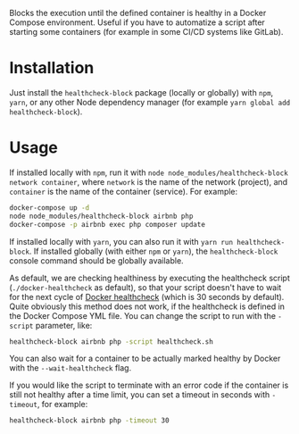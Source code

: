 Blocks the execution until the defined container is healthy in a Docker Compose environment. Useful if you have to automatize a script after starting some containers (for example in some CI/CD systems like GitLab).

# Installation
Just install the `healthcheck-block` package (locally or globally) with `npm`, `yarn`, or any other Node dependency manager (for example `yarn global add healthcheck-block`).

# Usage
If installed locally with `npm`, run it with `node node_modules/healthcheck-block network container`, where `network` is the name of the network (project), and `container` is the name of the container (service). For example:

```bash
docker-compose up -d
node node_modules/healthcheck-block airbnb php
docker-compose -p airbnb exec php composer update
```

If installed locally with `yarn`, you can also run it with `yarn run healthcheck-block`. If installed globally (with either `npm` or `yarn`), the `healthcheck-block` console command should be globally available.

As default, we are checking healthiness by executing the healthcheck script (`./docker-healthcheck` as default), so that your script doesn't have to wait for the next cycle of [Docker healthcheck](https://docs.docker.com/engine/reference/builder/#healthcheck) (which is 30 seconds by default). Quite obviously this method does not work, if the healthcheck is defined in the Docker Compose YML file. You can change the script to run with the `-script` parameter, like:

```bash
healthcheck-block airbnb php -script healthcheck.sh
```

You can also wait for a container to be actually marked healthy by Docker with the `--wait-healthcheck` flag.

If you would like the script to terminate with an error code if the container is still not healthy after a time limit, you can set a timeout in seconds with `-timeout`, for example:

```bash
healthcheck-block airbnb php -timeout 30
```
